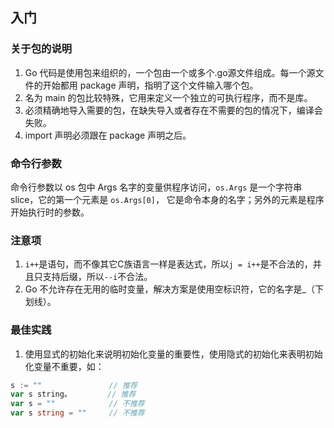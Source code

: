 ## 入门

### 关于包的说明
1. Go 代码是使用包来组织的，一个包由一个或多个.go源文件组成。每一个源文件的开始都用 package 声明，指明了这个文件输入哪个包。
2. 名为 main 的包比较特殊，它用来定义一个独立的可执行程序，而不是库。
3. 必须精确地导入需要的包，在缺失导入或者存在不需要的包的情况下，编译会失败。
4. import 声明必须跟在 package 声明之后。

### 命令行参数
命令行参数以 os 包中 Args 名字的变量供程序访问，`os.Args` 是一个字符串 slice，它的第一个元素是 `os.Args[0]`，
它是命令本身的名字；另外的元素是程序开始执行时的参数。

### 注意项
1. `i++`是语句，而不像其它C族语言一样是表达式，所以`j = i++`是不合法的，并且只支持后缀，所以`--i`不合法。
2. Go 不允许存在无用的临时变量，解决方案是使用空标识符，它的名字是_（下划线）。

### 最佳实践
1. 使用显式的初始化来说明初始化变量的重要性，使用隐式的初始化来表明初始化变量不重要，如：
```go
s := ""               // 推荐
var s string。        // 推荐
var s = ""            // 不推荐
var s string = ""     // 不推荐
```
